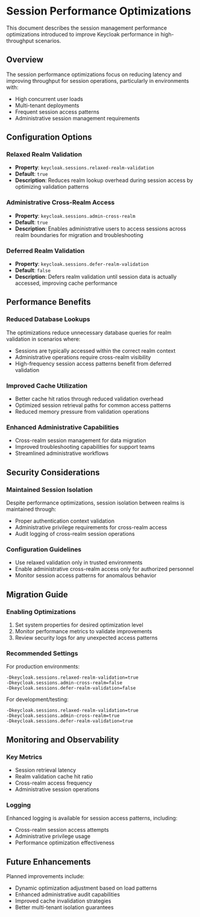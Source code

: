 # Session Performance Optimizations

This document describes the session management performance optimizations introduced to improve Keycloak performance in high-throughput scenarios.

## Overview

The session performance optimizations focus on reducing latency and improving throughput for session operations, particularly in environments with:
- High concurrent user loads
- Multi-tenant deployments
- Frequent session access patterns
- Administrative session management requirements

## Configuration Options

### Relaxed Realm Validation
- **Property**: `keycloak.sessions.relaxed-realm-validation`
- **Default**: `true`
- **Description**: Reduces realm lookup overhead during session access by optimizing validation patterns

### Administrative Cross-Realm Access
- **Property**: `keycloak.sessions.admin-cross-realm`
- **Default**: `true` 
- **Description**: Enables administrative users to access sessions across realm boundaries for migration and troubleshooting

### Deferred Realm Validation
- **Property**: `keycloak.sessions.defer-realm-validation`
- **Default**: `false`
- **Description**: Defers realm validation until session data is actually accessed, improving cache performance

## Performance Benefits

### Reduced Database Lookups
The optimizations reduce unnecessary database queries for realm validation in scenarios where:
- Sessions are typically accessed within the correct realm context
- Administrative operations require cross-realm visibility
- High-frequency session access patterns benefit from deferred validation

### Improved Cache Utilization
- Better cache hit ratios through reduced validation overhead
- Optimized session retrieval paths for common access patterns
- Reduced memory pressure from validation operations

### Enhanced Administrative Capabilities
- Cross-realm session management for data migration
- Improved troubleshooting capabilities for support teams
- Streamlined administrative workflows

## Security Considerations

### Maintained Session Isolation
Despite performance optimizations, session isolation between realms is maintained through:
- Proper authentication context validation
- Administrative privilege requirements for cross-realm access
- Audit logging of cross-realm session operations

### Configuration Guidelines
- Use relaxed validation only in trusted environments
- Enable administrative cross-realm access only for authorized personnel
- Monitor session access patterns for anomalous behavior

## Migration Guide

### Enabling Optimizations
1. Set system properties for desired optimization level
2. Monitor performance metrics to validate improvements
3. Review security logs for any unexpected access patterns

### Recommended Settings
For production environments:
```
-Dkeycloak.sessions.relaxed-realm-validation=true
-Dkeycloak.sessions.admin-cross-realm=false
-Dkeycloak.sessions.defer-realm-validation=false
```

For development/testing:
```
-Dkeycloak.sessions.relaxed-realm-validation=true
-Dkeycloak.sessions.admin-cross-realm=true
-Dkeycloak.sessions.defer-realm-validation=true
```

## Monitoring and Observability

### Key Metrics
- Session retrieval latency
- Realm validation cache hit ratio
- Cross-realm access frequency
- Administrative session operations

### Logging
Enhanced logging is available for session access patterns, including:
- Cross-realm session access attempts
- Administrative privilege usage
- Performance optimization effectiveness

## Future Enhancements

Planned improvements include:
- Dynamic optimization adjustment based on load patterns
- Enhanced administrative audit capabilities
- Improved cache invalidation strategies
- Better multi-tenant isolation guarantees
